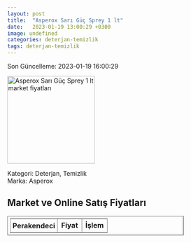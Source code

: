 ```yaml
---
layout: post
title:  "Asperox Sarı Güç Sprey 1 lt"
date:   2023-01-19 13:00:29 +0300
image: undefined
categories: deterjan-temizlik
tags: deterjan-temizlik
---
```


Son Güncelleme: 2023-01-19 16:00:29

<img src="undefined" width="200" alt="Asperox Sarı Güç Sprey 1 lt market fiyatları" />

Kategori: Deterjan, Temizlik
<br />
Marka: Asperox

<h2>Market ve Online Satış Fiyatları</h2>

<table border="1" style="padding: 5px;width:80%;">
  <tr>
    <td style="padding: 5px;"><strong>Perakendeci</strong></td>
    <td><strong>Fiyat</strong></td>
    <td><strong>İşlem</strong></td>
  </tr>
  
</table>
